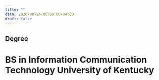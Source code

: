 ```yaml
---
title: ""
date: 2020-08-24T00:00:00-04:00
draft: false
---
```

## Degree
BS in Information Communication Technology
University of Kentucky
========

